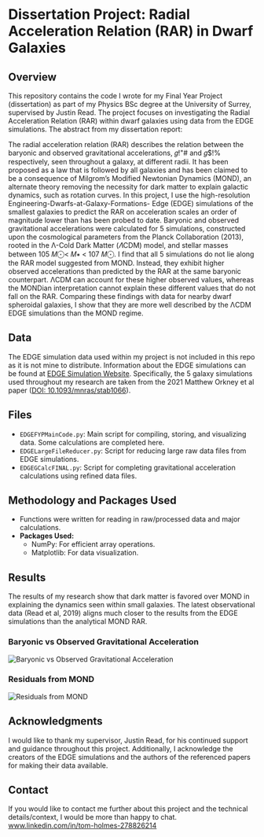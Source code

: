 # Dissertation Project: Radial Acceleration Relation (RAR) in Dwarf Galaxies

## Overview

This repository contains the code I wrote for my Final Year Project (dissertation) as part of my Physics BSc degree at the University of Surrey, supervised by Justin Read. The project focuses on investigating the Radial Acceleration Relation (RAR) within dwarf galaxies using data from the EDGE simulations. The abstract from my dissertation report:

The radial acceleration relation (RAR) describes the relation between the baryonic and observed gravitational accelerations, 𝑔!"# and 𝑔$!% respectively, seen throughout a galaxy, at different radii. It has been proposed as a law that is followed by all galaxies and has been claimed to be a consequence of Milgrom’s Modified Newtonian Dynamics (MOND), an alternate theory removing the necessity for dark matter to explain galactic dynamics, such as rotation curves. In this project, I use the high-resolution Engineering-Dwarfs-at-Galaxy-Formations- Edge (EDGE) simulations of the smallest galaxies to predict the RAR on acceleration scales an order of magnitude lower than has been probed to date. Baryonic and observed gravitational accelerations were calculated for 5 simulations, constructed upon the cosmological parameters from the Planck Collaboration (2013), rooted in the Λ-Cold Dark Matter (𝛬CDM) model, and stellar masses between 105 𝑀⨀< 𝑀∗ < 107 𝑀⨀. I find that all 5 simulations do not lie along the RAR model suggested from MOND. Instead, they exhibit higher observed accelerations than predicted by the RAR at the same baryonic counterpart. ΛCDM can account for these higher observed values, whereas the MONDian interpretation cannot explain these different values that do not fall on the RAR. Comparing these findings with data for nearby dwarf spheroidal galaxies, I show that they are more well described by the ΛCDM EDGE simulations than the MOND regime.

## Data

The EDGE simulation data used within my project is not included in this repo as it is not mine to distribute. Information about the EDGE simulations can be found at [EDGE Simulation Website](https://edge-simulation.github.io/). Specifically, the 5 galaxy simulations used throughout my research are taken from the 2021 Matthew Orkney et al paper ([DOI: 10.1093/mnras/stab1066](https://doi.org/10.1093/mnras/stab1066)).

## Files

- `EDGEFYPMainCode.py`: Main script for compiling, storing, and visualizing data. Some calculations are completed here.
- `EDGELargeFileReducer.py`: Script for reducing large raw data files from EDGE simulations.
- `EDGEGCalcFINAL.py`: Script for completing gravitational acceleration calculations using refined data files.

## Methodology and Packages Used

- Functions were written for reading in raw/processed data and major calculations.
- **Packages Used:**
  - NumPy: For efficient array operations.
  - Matplotlib: For data visualization.

## Results

The results of my research show that dark matter is favored over MOND in explaining the dynamics seen within small galaxies. The latest observational data (Read et al, 2019) aligns much closer to the results from the EDGE simulations than the analytical MOND RAR.

### Baryonic vs Observed Gravitational Acceleration
![Baryonic vs Observed Gravitational Acceleration](https://github.com/tgholmes/FinalYearProject-RAR-EDGE/assets/148396727/8f35614c-41a2-496c-82e9-23a0d0c8c9ab)

### Residuals from MOND
![Residuals from MOND](https://github.com/tgholmes/FinalYearProject-RAR-EDGE/assets/148396727/1fce5559-d959-4f4e-94b9-c33e423a0635)

## Acknowledgments

I would like to thank my supervisor, Justin Read, for his continued support and guidance throughout this project. Additionally, I acknowledge the creators of the EDGE simulations and the authors of the referenced papers for making their data available.

## Contact

If you would like to contact me further about this project and the technical details/context, I would be more than happy to chat. www.linkedin.com/in/tom-holmes-278826214
